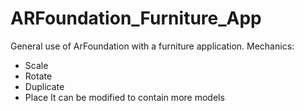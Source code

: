 # ARFoundation_Furniture_App
General use of ArFoundation with a furniture application.
Mechanics: 
  - Scale
  - Rotate
  - Duplicate
  - Place
It can be modified to contain more models
